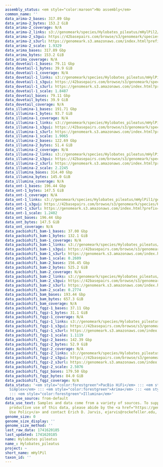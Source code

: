 ```yaml
---
assembly_status: <em style="color:maroon">No assembly</em>
common_name: ''
data_arima-2_bases: 317.89 Gbp
data_arima-2_bytes: 153.2 GiB
data_arima-2_coverage: N/A
data_arima-2_links: s3://genomeark/species/Hylobates_pileatus/mHylPil2/genomic_data/arima/<br>
data_arima-2_s3gui: https://42basepairs.com/browse/s3/genomeark/species/Hylobates_pileatus/mHylPil2/genomic_data/arima/
data_arima-2_s3url: https://genomeark.s3.amazonaws.com/index.html?prefix=species/Hylobates_pileatus/mHylPil2/genomic_data/arima/
data_arima-2_scale: 1.9329
data_arima_bases: 317.89 Gbp
data_arima_bytes: 153.2 GiB
data_arima_coverage: N/A
data_dovetail-1_bases: 79.11 Gbp
data_dovetail-1_bytes: 39.9 GiB
data_dovetail-1_coverage: N/A
data_dovetail-1_links: s3://genomeark/species/Hylobates_pileatus/mHylPil1/genomic_data/dovetail/<br>
data_dovetail-1_s3gui: https://42basepairs.com/browse/s3/genomeark/species/Hylobates_pileatus/mHylPil1/genomic_data/dovetail/
data_dovetail-1_s3url: https://genomeark.s3.amazonaws.com/index.html?prefix=species/Hylobates_pileatus/mHylPil1/genomic_data/dovetail/
data_dovetail-1_scale: 1.8487
data_dovetail_bases: 79.11 Gbp
data_dovetail_bytes: 39.9 GiB
data_dovetail_coverage: N/A
data_illumina-1_bases: 191.71 Gbp
data_illumina-1_bytes: 93.7 GiB
data_illumina-1_coverage: N/A
data_illumina-1_links: s3://genomeark/species/Hylobates_pileatus/mHylPil1/genomic_data/illumina/<br>
data_illumina-1_s3gui: https://42basepairs.com/browse/s3/genomeark/species/Hylobates_pileatus/mHylPil1/genomic_data/illumina/
data_illumina-1_s3url: https://genomeark.s3.amazonaws.com/index.html?prefix=species/Hylobates_pileatus/mHylPil1/genomic_data/illumina/
data_illumina-1_scale: 1.9065
data_illumina-2_bases: 122.69 Gbp
data_illumina-2_bytes: 51.4 GiB
data_illumina-2_coverage: N/A
data_illumina-2_links: s3://genomeark/species/Hylobates_pileatus/mHylPil2/genomic_data/illumina/<br>
data_illumina-2_s3gui: https://42basepairs.com/browse/s3/genomeark/species/Hylobates_pileatus/mHylPil2/genomic_data/illumina/
data_illumina-2_s3url: https://genomeark.s3.amazonaws.com/index.html?prefix=species/Hylobates_pileatus/mHylPil2/genomic_data/illumina/
data_illumina-2_scale: 2.2245
data_illumina_bases: 314.40 Gbp
data_illumina_bytes: 145.0 GiB
data_illumina_coverage: N/A
data_ont-1_bases: 196.44 Gbp
data_ont-1_bytes: 147.5 GiB
data_ont-1_coverage: N/A
data_ont-1_links: s3://genomeark/species/Hylobates_pileatus/mHylPil1/genomic_data/ont/<br>
data_ont-1_s3gui: https://42basepairs.com/browse/s3/genomeark/species/Hylobates_pileatus/mHylPil1/genomic_data/ont/
data_ont-1_s3url: https://genomeark.s3.amazonaws.com/index.html?prefix=species/Hylobates_pileatus/mHylPil1/genomic_data/ont/
data_ont-1_scale: 1.2402
data_ont_bases: 196.44 Gbp
data_ont_bytes: 147.5 GiB
data_ont_coverage: N/A
data_pacbiohifi_bam-1_bases: 37.00 Gbp
data_pacbiohifi_bam-1_bytes: 132.1 GiB
data_pacbiohifi_bam-1_coverage: N/A
data_pacbiohifi_bam-1_links: s3://genomeark/species/Hylobates_pileatus/mHylPil1/genomic_data/pacbio_hifi/<br>
data_pacbiohifi_bam-1_s3gui: https://42basepairs.com/browse/s3/genomeark/species/Hylobates_pileatus/mHylPil1/genomic_data/pacbio_hifi/
data_pacbiohifi_bam-1_s3url: https://genomeark.s3.amazonaws.com/index.html?prefix=species/Hylobates_pileatus/mHylPil1/genomic_data/pacbio_hifi/
data_pacbiohifi_bam-1_scale: 0.2609
data_pacbiohifi_bam-2_bases: 156.45 Gbp
data_pacbiohifi_bam-2_bytes: 525.2 GiB
data_pacbiohifi_bam-2_coverage: N/A
data_pacbiohifi_bam-2_links: s3://genomeark/species/Hylobates_pileatus/mHylPil2/genomic_data/pacbio_hifi/<br>
data_pacbiohifi_bam-2_s3gui: https://42basepairs.com/browse/s3/genomeark/species/Hylobates_pileatus/mHylPil2/genomic_data/pacbio_hifi/
data_pacbiohifi_bam-2_s3url: https://genomeark.s3.amazonaws.com/index.html?prefix=species/Hylobates_pileatus/mHylPil2/genomic_data/pacbio_hifi/
data_pacbiohifi_bam-2_scale: 0.2774
data_pacbiohifi_bam_bases: 193.44 Gbp
data_pacbiohifi_bam_bytes: 657.3 GiB
data_pacbiohifi_bam_coverage: N/A
data_pacbiohifi_fqgz-1_bases: 37.11 Gbp
data_pacbiohifi_fqgz-1_bytes: 31.1 GiB
data_pacbiohifi_fqgz-1_coverage: N/A
data_pacbiohifi_fqgz-1_links: s3://genomeark/species/Hylobates_pileatus/mHylPil1/genomic_data/pacbio_hifi/<br>
data_pacbiohifi_fqgz-1_s3gui: https://42basepairs.com/browse/s3/genomeark/species/Hylobates_pileatus/mHylPil1/genomic_data/pacbio_hifi/
data_pacbiohifi_fqgz-1_s3url: https://genomeark.s3.amazonaws.com/index.html?prefix=species/Hylobates_pileatus/mHylPil1/genomic_data/pacbio_hifi/
data_pacbiohifi_fqgz-1_scale: 1.1119
data_pacbiohifi_fqgz-2_bases: 142.39 Gbp
data_pacbiohifi_fqgz-2_bytes: 52.9 GiB
data_pacbiohifi_fqgz-2_coverage: N/A
data_pacbiohifi_fqgz-2_links: s3://genomeark/species/Hylobates_pileatus/mHylPil2/genomic_data/pacbio_hifi/<br>
data_pacbiohifi_fqgz-2_s3gui: https://42basepairs.com/browse/s3/genomeark/species/Hylobates_pileatus/mHylPil2/genomic_data/pacbio_hifi/
data_pacbiohifi_fqgz-2_s3url: https://genomeark.s3.amazonaws.com/index.html?prefix=species/Hylobates_pileatus/mHylPil2/genomic_data/pacbio_hifi/
data_pacbiohifi_fqgz-2_scale: 2.5076
data_pacbiohifi_fqgz_bases: 179.50 Gbp
data_pacbiohifi_fqgz_bytes: 84.0 GiB
data_pacbiohifi_fqgz_coverage: N/A
data_status: '<em style="color:forestgreen">PacBio HiFi</em> ::: <em style="color:forestgreen">ONT
  Simplex</em> ::: <em style="color:forestgreen">Arima</em> ::: <em style="color:forestgreen">Dovetail</em>
  ::: <em style="color:forestgreen">Illumina</em>'
data_use_source: from-default
data_use_text: Samples and data come from a variety of sources. To support fair and
  productive use of this data, please abide by the <a href="https://genome10k.soe.ucsc.edu/data-use-policies/">Data
  Use Policy</a> and contact Erich D. Jarvis, ejarvis@rockefeller.edu, with any questions.
genome_size: 0
genome_size_display: ''
genome_size_method: ''
last_raw_data: 1741620185
last_updated: 1741620185
name: Hylobates pileatus
name_: Hylobates_pileatus
project: ~
short_name: mHylPil
taxon_id: ''
---
```

